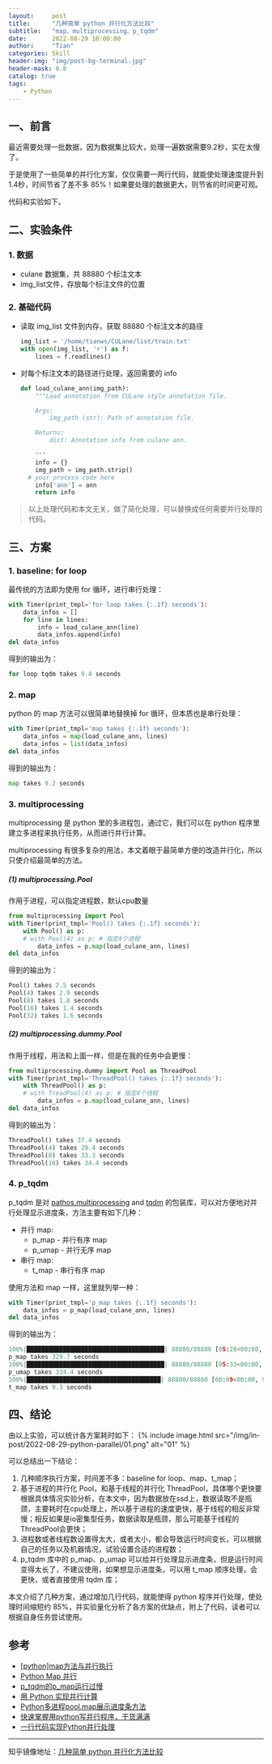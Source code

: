 ```yaml
---
layout:     post
title:      "几种简单 python 并行化方法比较"
subtitle:   "map、multiprocessing、p_tqdm"
date:       2022-08-29 10:00:00
author:     "Tian"
categories: Skill
header-img: "img/post-bg-terminal.jpg"
header-mask: 0.8
catalog: true
tags:
    - Python
---
```


## 一、前言

最近需要处理一批数据，因为数据集比较大，处理一遍数据需要9.2秒，实在太慢了。

于是使用了一些简单的并行化方案，仅仅需要一两行代码，就能使处理速度提升到1.4秒，时间节省了差不多 85%！如果要处理的数据更大，则节省的时间更可观。

代码和实验如下。

## 二、实验条件

### 1. 数据

- culane 数据集，共 88880 个标注文本
- img_list文件，存放每个标注文件的位置

### 2. 基础代码

- 读取 img_list 文件到内存，获取 88880 个标注文本的路径

  ```python
  img_list = '/home/tianws/CULane/list/train.txt'
  with open(img_list, 'r') as f:
      lines = f.readlines()
  ```

- 对每个标注文本的路径进行处理，返回需要的 info

  ```python
  def load_culane_ann(img_path):
      """Load annotation from CULane style annotation file.
  
      Args:
          img_path (str): Path of annotation file.
  
      Returns:
          dict: Annotation info from culane ann.
  
      """
      info = {}
      img_path = img_path.strip()
  	# your process code here
      info['ann'] = ann
      return info
  ```

> 以上处理代码和本文无关，做了简化处理，可以替换成任何需要并行处理的代码。

## 三、方案

### 1. baseline: for loop

最传统的方法即为使用 for 循环，进行串行处理：

```python
with Timer(print_tmpl='for loop takes {:.1f} seconds'):
    data_infos = []
    for line in lines:
        info = load_culane_ann(line)
        data_infos.append(info)
del data_infos
```

得到的输出为：

```python
for loop tqdm takes 9.4 seconds
```

### 2. map

python 的 map 方法可以很简单地替换掉 for 循环，但本质也是串行处理：

```python
with Timer(print_tmpl='map takes {:.1f} seconds'):
    data_infos = map(load_culane_ann, lines)
    data_infos = list(data_infos)
del data_infos
```

得到的输出为：

```python
map takes 9.2 seconds
```

### 3. multiprocessing

multiprocessing 是 python 里的多进程包，通过它，我们可以在 python 程序里建立多进程来执行任务，从而进行并行计算。

multiprocessing 有很多复杂的用法，本文着眼于最简单方便的改造并行化，所以只使介绍最简单的方法。

##### (1) multiprocessing.Pool

作用于进程，可以指定进程数，默认cpu数量

```python
from multiprocessing import Pool
with Timer(print_tmpl='Pool() takes {:.1f} seconds'):
    with Pool() as p:
    # with Pool(4) as p: # 指定4个进程
        data_infos = p.map(load_culane_ann, lines)
del data_infos
```

得到的输出为：

```python
Pool() takes 2.5 seconds
Pool(4) takes 2.9 seconds
Pool(8) takes 1.8 seconds
Pool(16) takes 1.4 seconds
Pool(32) takes 1.6 seconds
```

##### (2) multiprocessing.dummy.Pool

作用于线程，用法和上面一样，但是在我的任务中会更慢：

```python
from multiprocessing.dummy import Pool as ThreadPool
with Timer(print_tmpl='ThreadPool() takes {:.1f} seconds'):
    with ThreadPool() as p:
    # with TreadPool(4) as p: # 指定4个线程
        data_infos = p.map(load_culane_ann, lines)
del data_infos
```

得到的输出为：

```python
ThreadPool() takes 37.4 seconds
ThreadPool(4) takes 29.4 seconds
ThreadPool(8) takes 33.3 seconds
ThreadPool(16) takes 34.4 seconds
```

### 4. p_tqdm

p_tqdm 是对 [pathos.multiprocessing](https://github.com/uqfoundation/pathos/blob/master/pathos/multiprocessing.py) and [tqdm](https://github.com/tqdm/tqdm) 的包装库，可以对方便地对并行处理显示进度条，方法主要有如下几种：

- 并行 map:
  - p_map - 并行有序 map
  - p_umap - 并行无序 map
- 串行 map:
  - t_map - 串行有序 map

使用方法和 map 一样，这里就列举一种：

```python
with Timer(print_tmpl='p_map takes {:.1f} seconds'):
    data_infos = p_map(load_culane_ann, lines)
del data_infos
```

得到的输出为：

```python
100%|██████████████████████████████████████| 88880/88880 [05:28<00:00, 270.19it/s]
p_map takes 329.7 seconds
100%|██████████████████████████████████████| 88880/88880 [05:33<00:00, 266.75it/s]
p_umap takes 334.4 seconds
100%|█████████████████████████████████████| 88880/88880 [00:09<00:00, 9530.67it/s]
t_map takes 9.3 seconds
```

## 四、结论

由以上实验，可以统计各方案耗时如下：
{% include image.html src="/img/in-post/2022-08-29-python-parallel/01.png" alt="01" %}

可以总结出一下结论：

1. 几种顺序执行方案，时间差不多：baseline for loop、map、t_map；
2. 基于进程的并行化 Pool，和基于线程的并行化 ThreadPool，具体哪个更快要根据具体情况实验分析，在本文中，因为数据放在ssd上，数据读取不是瓶颈，主要耗时在cpu处理上，所以基于进程的速度更快，基于线程的相反非常慢；相反如果是io密集型任务，数据读取是瓶颈，那么可能基于线程的 ThreadPool会更快；
3. 进程数或者线程数设置得太大，或者太小，都会导致运行时间变长，可以根据自己的任务以及机器情况，试验设置合适的进程数；
4. p_tqdm 库中的 p_map、p_umap 可以给并行处理显示进度条，但是运行时间变得太长了，不建议使用，如果想显示进度条，可以用 t_map 顺序处理，会更快，或者直接使用 tqdm 库；

本文介绍了几种方案，通过增加几行代码，就能使得 python 程序并行处理，使处理时间缩短约 85%，并实验量化分析了各方案的优缺点，附上了代码，读者可以根据自身任务尝试使用。

## 参考

- [[python]map方法与并行执行](https://blog.csdn.net/moxiaomomo/article/details/77075125)
- [Python Map 并行](https://www.cnblogs.com/wangxusummer/p/4835929.html)
- [p_tqdm的p_map运行过慢](https://blog.csdn.net/dream_allday/article/details/101692161)
- [用 Python 实现并行计算](https://cloud.tencent.com/developer/article/1887331)
- [Python多进程pool.map展示进度条方法](https://www.cnblogs.com/azureology/p/13212723.html)
- [快速掌握用python写并行程序，干货满满](https://segmentfault.com/a/1190000022489550)
- [一行代码实现Python并行处理](https://zhuanlan.zhihu.com/p/232543753)

---

知乎镜像地址：[几种简单 python 并行化方法比较](https://zhuanlan.zhihu.com/p/559070673)

